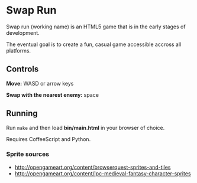 # Swap Run
Swap run (working name) is an HTML5 game that is in the early stages of development.

The eventual goal is to create a fun, casual game accessible accross all platforms.

## Controls
**Move:** WASD or arrow keys

**Swap with the nearest enemy:** space

## Running
Run `make` and then load **bin/main.html** in your browser of choice.

Requires CoffeeScript and Python.

### Sprite sources
* http://opengameart.org/content/browserquest-sprites-and-tiles
* http://opengameart.org/content/lpc-medieval-fantasy-character-sprites
